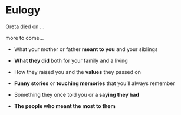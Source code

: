 # Eulogy

Greta died on ...

more to come...

-   What your mother or father **meant to you** and your siblings

-   **What they did** both for your family and a living

-   How they raised you and the **values** they passed on

-   **Funny stories** or **touching memories** that you’ll always remember

-   Something they once told you or **a saying they had**

-   **The people who meant the most to them**
